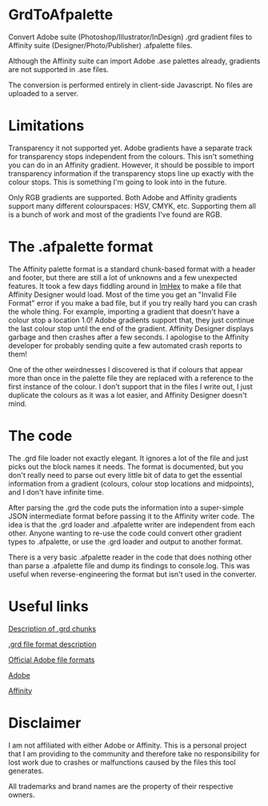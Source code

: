 # GrdToAfpalette

Convert Adobe suite (Photoshop/Illustrator/InDesign) .grd gradient files to Affinity suite (Designer/Photo/Publisher) .afpalette files.

Although the Affinity suite can import Adobe .ase palettes already, gradients are not supported in .ase files.

The conversion is performed entirely in client-side Javascript. No files are uploaded to a server.

# Limitations

Transparency it not supported yet. Adobe gradients have a separate track for transparency stops independent from the colours. This isn't something you can do in an Affinity gradient. However, it should be possible to import transparency information if the transparency stops line up exactly with the colour stops. This is something I'm going to look into in the future.

Only RGB gradients are supported. Both Adobe and Affinity gradients support many different colourspaces: HSV, CMYK, etc. Supporting them all is a bunch of work and most of the gradients I've found are RGB.

# The .afpalette format

The Affinity palette format is a standard chunk-based format with a header and footer, but there are still a lot of unknowns and a few unexpected features. It took a few days fiddling around in [ImHex](https://github.com/WerWolv/ImHex) to make a file that Affinity Designer would load. Most of the time you get an "Invalid File Format" error if you make a bad file, but if you try really hard you can crash the whole thing. For example, importing a gradient that doesn't have a colour stop a location 1.0! Adobe gradients support that, they just continue the last colour stop until the end of the gradient. Affinity Designer displays garbage and then crashes after a few seconds. I apologise to the Affinity developer for probably sending quite a few automated crash reports to them!

One of the other weirdnesses I discovered is that if colours that appear more than once in the palette file they are replaced with a reference to the first instance of the colour. I don't support that in the files I write out, I just duplicate the colours as it was a lot easier, and Affinity Designer doesn't mind.

# The code

The .grd file loader not exactly elegant. It ignores a lot of the file and just picks out the block names it needs. The format is documented, but you don't really need to parse out every little bit of data to get the essential information from a gradient (colours, colour stop locations and midpoints), and I don't have infinite time.

After parsing the .grd the code puts the information into a super-simple JSON intermediate format before passing it to the Affinity writer code. The idea is that the .grd loader and .afpalette writer are independent from each other. Anyone wanting to re-use the code could convert other gradient types to .afpalette, or use the .grd loader and output to another format.

There is a very basic .afpalette reader in the code that does nothing other than parse a .afpalette file and dump its findings to console.log. This was useful when reverse-engineering the format but isn't used in the converter.

# Useful links

[Description of .grd chunks](http://www.selapa.net/swatches/gradients/fileformats.php)

[.grd file format description](https://github.com/tonton-pixel/json-photoshop-scripting/tree/master/Documentation/Photoshop-Gradients-File-Format#descriptor)

[Official Adobe file formats](https://www.adobe.com/devnet-apps/photoshop/fileformatashtml/#50577411_pgfId-1059252)

[Adobe](https://www.adobe.com/)

[Affinity](https://affinity.serif.com/)

# Disclaimer

I am not affiliated with either Adobe or Affinity. This is a personal project that I am providing to the community and therefore take no responsibility for lost work due to crashes or malfunctions caused by the files this tool generates.

All trademarks and brand names are the property of their respective owners.